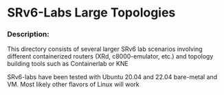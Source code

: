 # SRv6-Labs Large Topologies

### Description:
This directory consists of several larger SRv6 lab scenarios involving different containerized routers (XRd, c8000-emulator, etc.) and topology building tools such as Containerlab or KNE

SRv6-labs have been tested with Ubuntu 20.04 and 22.04 bare-metal and VM. Most likely other flavors of Linux will work


